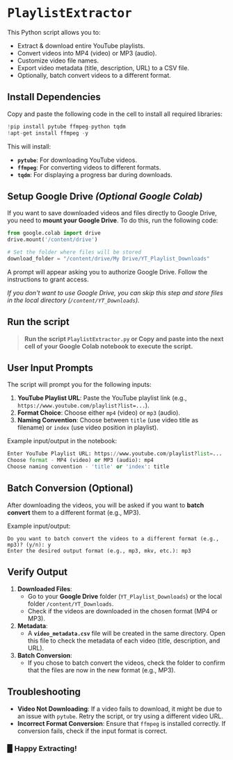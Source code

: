 # <samp>PlaylistExtractor</samp>

This Python script allows you to:
- Extract & download entire YouTube playlists.
- Convert videos into MP4 (video) or MP3 (audio).
- Customize video file names.
- Export video metadata (title, description, URL) to a CSV file.
- Optionally, batch convert videos to a different format.

## Install Dependencies
Copy and paste the following code in the cell to install all required libraries:

```python
!pip install pytube ffmpeg-python tqdm
!apt-get install ffmpeg -y
```

This will install:
- **`pytube`**: For downloading YouTube videos.
- **`ffmpeg`**: For converting videos to different formats.
- **`tqdm`**: For displaying a progress bar during downloads.

## Setup Google Drive _(Optional Google Colab)_
If you want to save downloaded videos and files directly to Google Drive, you need to **mount your Google Drive**. To do this, run the following code:

```python
from google.colab import drive
drive.mount('/content/drive')

# Set the folder where files will be stored
download_folder = "/content/drive/My Drive/YT_Playlist_Downloads"
```

A prompt will appear asking you to authorize Google Drive. Follow the instructions to grant access.

_If you don't want to use Google Drive, you can skip this step and store files in the local directory (`/content/YT_Downloads`)._

## Run the script 
> **Run the script `PlaylistExtractor.py` or Copy and paste into the next cell of your Google Colab notebook to execute the script.**

## User Input Prompts
The script will prompt you for the following inputs:
1. **YouTube Playlist URL**: Paste the YouTube playlist link (e.g., `https://www.youtube.com/playlist?list=...`).
2. **Format Choice**: Choose either `mp4` (video) or `mp3` (audio).
3. **Naming Convention**: Choose between `title` (use video title as filename) or `index` (use video position in playlist).

Example input/output in the notebook:
```python
Enter YouTube Playlist URL: https://www.youtube.com/playlist?list=...
Choose format - MP4 (video) or MP3 (audio): mp4
Choose naming convention - 'title' or 'index': title
```

## Batch Conversion (Optional)
After downloading the videos, you will be asked if you want to **batch convert** them to a different format (e.g., MP3).

Example input/output:
```
Do you want to batch convert the videos to a different format (e.g., mp3)? (y/n): y
Enter the desired output format (e.g., mp3, mkv, etc.): mp3
```

## Verify Output
1. **Downloaded Files**:
    - Go to your **Google Drive** folder (`YT_Playlist_Downloads`) or the local folder `/content/YT_Downloads`.
    - Check if the videos are downloaded in the chosen format (MP4 or MP3).
2. **Metadata**:
    - A **`video_metadata.csv`** file will be created in the same directory. Open this file to check the metadata of each video (title, description, and URL).
3. **Batch Conversion**:
    - If you chose to batch convert the videos, check the folder to confirm that the files are now in the new format (e.g., MP3).

## Troubleshooting
- **Video Not Downloading**: If a video fails to download, it might be due to an issue with `pytube`. Retry the script, or try using a different video URL.
- **Incorrect Format Conversion**: Ensure that `ffmpeg` is installed correctly. If conversion fails, check if the input format is correct.

### ▉ Happy Extracting!
